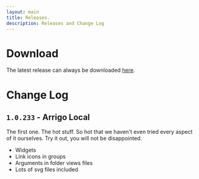 ```yaml
---
layout: main
title: Releases.
description: Releases and Change Log
---
```

# Download
The latest release can always be downloaded [here](https://arrigo.blob.core.windows.net/arrigo/ArrigoLocalInstaller-EXO2019Edition3_737-1.0.239.exe).

# Change Log

## `1.0.233` - Arrigo Local
The first one. The hot stuff. So hot that we haven't even tried every aspect of it ourselves. Try it out, you will not be disappointed.
- Widgets
- Link icons in groups
- Arguments in folder views files
- Lots of svg files included
